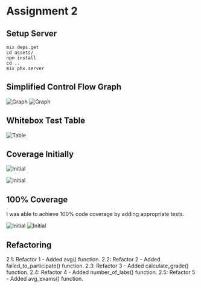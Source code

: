 # Assignment 2

## Setup Server

`mix deps.get`  
`cd assets/`  
`npm install`  
`cd ..`  
`mix phx.server`  

## Simplified Control Flow Graph

![Graph](assets/graphp1.png)
![Graph](assets/graphp2.png)

## Whitebox Test Table

![Table](assets/table.png)

## Coverage Initially

![Initial](assets/initcov.png)

![Initial](assets/initcovhtml.png)

## 100% Coverage

I was able to achieve 100% code coverage by adding appropriate tests.

![Initial](assets/fullcov.png)
![Initial](assets/fullcovhtml.png)

## Refactoring

2.1: Refactor 1 - Added avg() function.
2.2: Refactor 2 - Added failed_to_participate() function.
2.3: Refactor 3 - Added calculate_grade() function.
2.4: Refactor 4 - Added number_of_labs() function.
2.5: Refactor 5 - Added avg_exams() function.